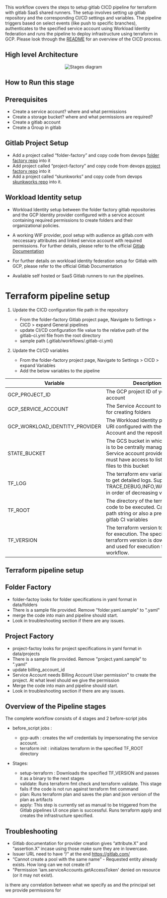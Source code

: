 
This workflow covers the steps to setup gitlab CICD pipeline for terraform with gitlab SaaS shared runners.
The setup involves setting up gitlab repository and the corresponding CI/CD settings and variables. 
The pipeline triggers based on select events (like push to specific branches), authenticates to the specified service account using Workload Identity federation and runs the pipeline to deploy infrastructure using terraform in GCP. 
Please look through the [README](https://github.com/google/devops-governance/blob/GDC-phase-kickstarter-1/README.md) for an overview of the CICD process.

## High level Architecture
<p align="center">
  <img src="highlevel.png" alt="Stages diagram">
</p>

## How to Run this stage 

## Prerequisites
* Create a service account? where and what permissions
* Create a storage bucket? where and what permissions are required?
* Create a gitlab account
* Create a Group in gitlab

## Gitlab Project Setup
* Add a project called “folder-factory” and copy code from devops [folder factory repo](https://github.com/google/devops-governance/tree/GDC-phase-kickstarter-1/examples/guardrails/gitlab/folder-factory) into it
* Add project called “project-factory” and copy code from devops [project factory repo](https://github.com/google/devops-governance/tree/GDC-phase-kickstarter-1/examples/guardrails/gitlab/project-factory) into it
* Add a project called “skunkworks” and copy code from devops [skunkworks repo](https://github.com/google/devops-governance/tree/GDC-phase-kickstarter-1/examples/guardrails/gitlab/skunkworks) into it.

## Workload Identity setup
* Workload Identity setup between the folder factory gitlab repositories and the GCP Identity provider configured with a service account containing required permissions to create folders and their organizational policies. 
* A working WIF provider, pool setup with audience as gitlab.com with neccessary attributes and linked service account with required permissions. For further details, please refer to the official [Gitlab Documentation](https://docs.gitlab.com/ee/ci/cloud_services/google_cloud/)

* For further details on workload identity federation setup for Gitlab with GCP, please refer to the official Gitlab Documentation
* Available self hosted or SaaS Gitlab runners to run the pipelines.



# Terraform pipeline setup 

1. Update the CICD configuration file path in the repository
    * From the folder-factory Gitlab project page, Navigate to Settings > CICD > expand General pipelines 
    * update CI/CD configuration file value to the relative path of the gitlab-ci.yml file from the root directory
    * sample path (.gitlab/workflows/.gitlab-ci.yml)

2. Update the CI/CD variables
    * From the folder-factory project page, Navigate to Settings > CICD > expand Variables
    * Add the below variables to the pipeline 

| Variable                       | Description                                                                                                                                              | Sample value                                                                                                    |
|--------------------------------|----------------------------------------------------------------------------------------------------------------------------------------------------------|-----------------------------------------------------------------------------------------------------------------|
| GCP_PROJECT_ID                 | The GCP project ID of your service account                                                                                                               | sample-project-1122                                                                                             |
| GCP_SERVICE_ACCOUNT            | The Service Account to be used for creating folders                                                                                                      | xyz@sample-project-1122.iam.gserviceaccount.com                                                                 |
| GCP_WORKLOAD_IDENTITY_PROVIDER | The Workload Identity provider URI configured with the Service Account and the repository                                                                | projects/<project-number>/locations/global/workloadIdentityPools/<identity-pool-name>/providers/<provider-name> |
| STATE_BUCKET                   | The GCS bucket in which the state is to be centrally managed. The Service account provided above must have access to list and write files to this bucket | sample-terraform-state-bucket                                                                                   |
| TF_LOG                         | The terraform env variable setting to get detailed logs.  Supports TRACE,DEBUG,INFO,WARN,ERROR in order of decreasing verbosity                          | WARN                                                                                                            |
| TF_ROOT                        | The directory of the terraform code to be executed.  Can be a path string or also a pre-defined gitlab CI variables                                      | $CI_PROJECT_DIR                                                                                                 |
| TF_VERSION                     | The terraform version to be used for execution. The specified terraform version is downloaded and used for execution for the workflow.                   | 1.3.6                                                                                                           |

## Terraform pipeline setup 

## Folder Factory
* folder-factoy looks for folder specifications in yaml format in data/folders
* There is a sample file provided. Remove "folder.yaml.sample" to "<your folder name>.yaml"
* merge the code into main and pipeline should start.
* Look in troubleshooting section if there are any issues.


## Project Factory
* project-factoy looks for project specifications in yaml format in data/projects
* There is a sample file provided. Remove "project.yaml.sample" to "<your project name>.yaml"
* update billing_account_id
* Service Account needs Billing Account User permission" to create the project. At what level should we give the permission
* Merge the code into main and pipeline should start.
* Look in troubleshooting section if there are any issues.

## Overview of the Pipeline stages
The complete workflow consists of 4 stages and 2 before-script jobs

* before_script jobs : 
    * gcp-auth : creates the wif credentials by impersonating the service account. 
    * terraform init : initializes terraform in the specified TF_ROOT directory

* Stages: 
    * setup-terraform : Downloads the specified TF_VERSION and passes it as a binary to the next stages
    * validate: Runs terraform fmt check and terraform validate. This stage fails if the code is not run against terraform fmt        command
    * plan: Runs terraform plan and saves the plan and json version of the plan as artifacts
    * apply: This step is currently set as manual to be triggered from the Gitlab pipelines UI once plan is successful. Runs terraform apply and creates the infrastructure specified.


## Troubleshooting
* Gitlab documentation for provider creation gives “attribute.X” and “assertion.X” incase using those make sure they are in lowercase.
* Issuer URL need to have “/” at the end https://gitlab.com/
* “Cannot create a pool with the same name” - Requested entity already exists. How long can we not create it?
* "Permission \'iam.serviceAccounts.getAccessToken\' denied on resource (or it may not exist).




is there any correlation between what we specify as and the principal set we provide permissions for

